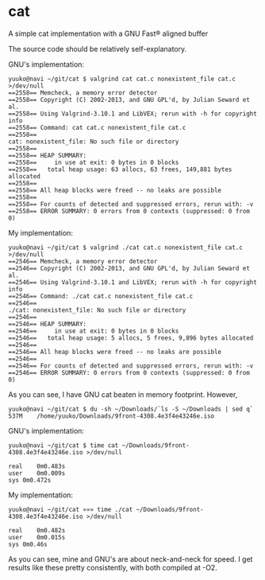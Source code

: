 # cat
A simple cat implementation with a GNU Fast® aligned buffer

The source code should be relatively self-explanatory.

GNU's implementation:
```
yuuko@navi ~/git/cat $ valgrind cat cat.c nonexistent_file cat.c >/dev/null
==2558== Memcheck, a memory error detector
==2558== Copyright (C) 2002-2013, and GNU GPL'd, by Julian Seward et al.
==2558== Using Valgrind-3.10.1 and LibVEX; rerun with -h for copyright info
==2558== Command: cat cat.c nonexistent_file cat.c
==2558== 
cat: nonexistent_file: No such file or directory
==2558== 
==2558== HEAP SUMMARY:
==2558==     in use at exit: 0 bytes in 0 blocks
==2558==   total heap usage: 63 allocs, 63 frees, 149,881 bytes allocated
==2558== 
==2558== All heap blocks were freed -- no leaks are possible
==2558== 
==2558== For counts of detected and suppressed errors, rerun with: -v
==2558== ERROR SUMMARY: 0 errors from 0 contexts (suppressed: 0 from 0)
```
My implementation:
```
yuuko@navi ~/git/cat $ valgrind ./cat cat.c nonexistent_file cat.c >/dev/null
==2546== Memcheck, a memory error detector
==2546== Copyright (C) 2002-2013, and GNU GPL'd, by Julian Seward et al.
==2546== Using Valgrind-3.10.1 and LibVEX; rerun with -h for copyright info
==2546== Command: ./cat cat.c nonexistent_file cat.c
==2546== 
./cat: nonexistent_file: No such file or directory
==2546== 
==2546== HEAP SUMMARY:
==2546==     in use at exit: 0 bytes in 0 blocks
==2546==   total heap usage: 5 allocs, 5 frees, 9,896 bytes allocated
==2546== 
==2546== All heap blocks were freed -- no leaks are possible
==2546== 
==2546== For counts of detected and suppressed errors, rerun with: -v
==2546== ERROR SUMMARY: 0 errors from 0 contexts (suppressed: 0 from 0)
```

As you can see, I have GNU cat beaten in memory footprint. However,
```
yuuko@navi ~/git/cat $ du -sh ~/Downloads/`ls -S ~/Downloads | sed q`
537M	/home/yuuko/Downloads/9front-4308.4e3f4e43246e.iso

```
GNU's implementation:
```
yuuko@navi ~/git/cat $ time cat ~/Downloads/9front-4308.4e3f4e43246e.iso >/dev/null

real	0m0.483s
user	0m0.009s
sys	0m0.472s
```
My implementation:
```
yuuko@navi ~/git/cat »»» time ./cat ~/Downloads/9front-4308.4e3f4e43246e.iso >/dev/null

real	0m0.482s
user	0m0.015s
sys	0m0.46s
```
As you can see, mine and GNU's are about neck-and-neck for speed. I get results like these pretty consistently, with both compiled at -O2.
